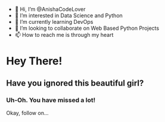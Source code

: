 - 👋 Hi, I’m @AnishaCodeLover
- 👀 I’m interested in Data Science and Python
- 🌱 I’m currently learning DevOps
- 💞️ I’m looking to collaborate on Web Based Python Projects
- 📫 How to reach me is through my heart

# Hey There!
## Have you ignored this beautiful girl?
### Uh-Oh. You have missed a lot!

Okay, follow on...
